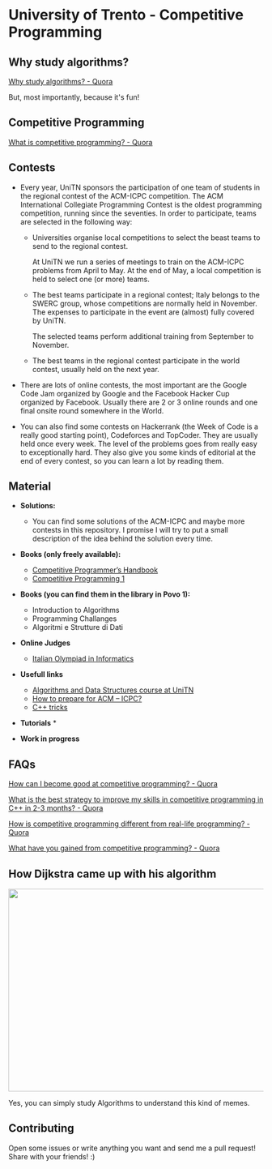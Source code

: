 # University of Trento - Competitive Programming

## Why study algorithms?
[Why study algorithms? - Quora](https://www.quora.com/Why-study-algorithms)

But, most importantly, because it's fun!

## Competitive Programming
[What is competitive programming? - Quora](https://www.quora.com/What-is-competitive-programming-2)

## Contests
* Every year, UniTN sponsors the participation of one team of students in the regional contest of the ACM-ICPC competition.  The ACM International Collegiate Programming Contest  is the oldest programming competition, running since the seventies. In order to participate, teams are selected in the following way:

  * Universities organise local competitions to select the beast teams to send to the regional contest.

    At UniTN we run a series of meetings to train on the ACM-ICPC problems from April to May. At the end of May, a local competition is held to select one (or more) teams.

  * The best teams participate in a regional contest; Italy belongs to the SWERC group, whose competitions are normally held in November. 
  The expenses to participate in the event are (almost) fully covered by UniTN.

    The selected teams perform additional training from September to November.

  * The best teams in the regional contest participate in the world contest, usually held on the next year. 
  
* There are lots of online contests, the most important are the Google Code Jam organized by Google and the Facebook Hacker Cup organized by Facebook. Usually there are 2 or 3 online rounds and one final onsite round somewhere in the World. 

* You can also find some contests on Hackerrank (the Week of Code is a really good starting point), Codeforces and TopCoder. They are usually held once every week. The level of the problems goes from really easy to exceptionally hard. They also give you some kinds of editorial at the end of every contest, so you can learn a lot by reading them.

## Material
* **Solutions:**
  * You can find some solutions of the ACM-ICPC and maybe more contests in this repository. I promise I will try to put a small description of the idea behind the solution every time.
* **Books (only freely available):**
  * [Competitive Programmer’s Handbook](http://disi.unitn.it/~montreso/acm-icpc/CompetitiveProgrammersHandbook.pdf)
  * [Competitive Programming 1](http://www.comp.nus.edu.sg/~stevenha/myteaching/competitive_programming/cp1.pdf)
* **Books (you can find them in the library in Povo 1):**
  * Introduction to Algorithms 
  * Programming Challanges
  * Algoritmi e Strutture di Dati
* **Online Judges**
  * [Italian Olympiad in Informatics](https://cms.di.unipi.it)
* **Usefull links**
  * [Algorithms and Data Structures course at UniTN](http://cricca.disi.unitn.it/montresor/teaching/asd/)
  * [How to prepare for ACM – ICPC?](http://www.geeksforgeeks.org/how-to-prepare-for-acm-icpc/)
  * [C++ tricks](http://www.geeksforgeeks.org/c-tricks-competitive-programming-c-11/)
* **Tutorials**
  *
  
* **Work in progress**

## FAQs
[How can I become good at competitive programming? - Quora](https://www.quora.com/How-can-I-become-good-at-competitive-programming-Are-there-any-courses-that-will-take-me-one-step-forward-before-I-start-doing-SPOJ-or-TopCoder-problems-I-am-good-at-data-structures)

[What is the best strategy to improve my skills in competitive programming in C++ in 2-3 months? - Quora](https://www.quora.com/What-is-the-best-strategy-to-improve-my-skills-in-competitive-programming-in-C++-in-2-3-months?redirected_qid=5171161)

[How is competitive programming different from real-life programming? - Quora](https://www.quora.com/How-is-competitive-programming-different-from-real-life-programming)

[What have you gained from competitive programming? - Quora](https://www.quora.com/What-have-you-gained-from-competitive-programming-Did-you-go-into-research-Did-it-help-you-in-any-aspect-as-a-software-engineer-Did-it-help-you-get-an-in-depth-knowledge-of-a-programming-language-Did-it-affect-your-problem-solving-skills)

## How Dijkstra came up with his algorithm
<img src="https://scontent.fmxp2-1.fna.fbcdn.net/v/t1.0-9/16406479_165757413918841_9214636900362142932_n.jpg?oh=f89f5a173bfde695973cdf164bc2a533&oe=5A552041" width="600px" height="400px" />

Yes, you can simply study Algorithms to understand this kind of memes.

## Contributing
Open some issues or write anything you want and send me a pull request!
Share with your friends! :)



